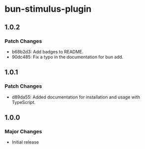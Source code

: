 # bun-stimulus-plugin

## 1.0.2

### Patch Changes

-   b68b2d3: Add badges to README.
-   90dc485: Fix a typo in the documentation for bun add.

## 1.0.1

### Patch Changes

-   d89da55: Added documentation for installation and usage with TypeScript.

## 1.0.0

### Major Changes

-   Initial release
